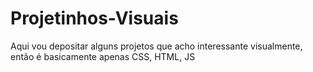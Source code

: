# Projetinhos-Visuais

Aqui vou depositar alguns projetos que acho interessante visualmente, então é basicamente apenas CSS, HTML, JS
